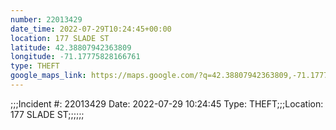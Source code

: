 ```yaml
---
number: 22013429
date_time: 2022-07-29T10:24:45+00:00
location: 177 SLADE ST
latitude: 42.38807942363809
longitude: -71.17775828166761
type: THEFT
google_maps_link: https://maps.google.com/?q=42.38807942363809,-71.17775828166761
---
```


;;;Incident #: 22013429  Date: 2022-07-29 10:24:45   Type: THEFT;;;Location: 177 SLADE ST;;;;;;
